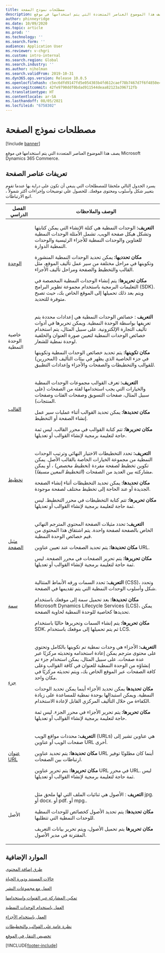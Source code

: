 ```yaml
---
title: مصطلحات نموذج الصفحة
description: يصف هذا الموضوع العناصر المتعددة التي يتم استخدامها في موقع Microsoft Dynamics 365 Commerce.
author: phinneyridge
ms.date: 10/09/2020
ms.topic: article
ms.prod: ''
ms.technology: ''
ms.search.form: ''
audience: Application User
ms.reviewer: v-chgri
ms.custom: intro-internal
ms.search.region: Global
ms.search.industry: ''
ms.author: niholman
ms.search.validFrom: 2019-10-31
ms.dyn365.ops.version: Release 10.0.5
ms.openlocfilehash: c5ec6dfd9147fd5e054303b4fd612caef78b7467d7f6f4850e46fcc9fb1346f2
ms.sourcegitcommit: 42fe9790ddf0bdad911544deaa82123a396712fb
ms.translationtype: HT
ms.contentlocale: ar-SA
ms.lasthandoff: 08/05/2021
ms.locfileid: "6758302"
---
```

# <a name="page-model-glossary"></a>مصطلحات نموذج الصفحة


[!include [banner](includes/banner.md)]

يصف هذا الموضوع العناصر المتعددة التي يتم استخدامها في موقع Microsoft Dynamics 365 Commerce.

## <a name="page-element-definitions"></a>تعريفات عناصر الصفحة

يسرد الجدول التالي ملخصًا للمصطلحات التي ينبغي أن تكون على دراية بها عندما تقوم بتغيير شكل وأسلوب ومحتوى موقعك. للحصول علي توضيحات وإجراءات أكثر شمولاً ، اتبع الارتباطات.

| الفصل الدراسي | الوصف والملاحظات |
|------|-----------------------|
| [الوحدة](work-with-modules.md) | <p>**التعريف:** الوحدات النمطية هي كتلة الإنشاء التي يمكن كتابتها وتشكل هيكل صفحة الويب. تشمل الأمثلة الوحدات النمطية للعناوين والوحدات النمطية للأجزاء الرئيسية والوحدات النمطية الدوارة.</p><p>**مكان تحدديها:** يمكن تحديد الوحدات النمطية المنشورة وتكوينها في مراحل مختلفة من سير عمل تأليف الموقع، مثل القالب والتخطيط والصفحة ومراحل تأليف الأجزاء.</p><p>**مكان تحريرها:** يتم إنشاء الوحدات النمطية المخصصة في التعليمات البرمجية باستخدام مجموعة تطوير البرامج (SDK). ويتم بعد ذلك تحميلها إلى الموقع الخاص بك، حيث تصبح متوفرة للتحديد.</p> |
| خاصية الوحدة النمطية | <p>**التعريف** : خصائص الوحدات النمطية هي إعدادات محددة يتم تعريفها بواسطة الوحدة النمطية. ويمكن تحريرها في أدوات تأليف التجارة الإلكترونية. على سبيل المثال، يتم استخدام خصائص الوحدات النمطية لتعيين صورة العنوان والخلفية لوحدة نمطية للشعار.</p><p>**مكان تكوينها:** يتم تحديد خصائص الوحدات النمطية وتكوينها في جزء الخاصية الذي يظهر في بيئات التأليف (المحررين) للقوالب والتخطيطات والصفحات والأجزاء وإعدادات التطبيق.</p> |
| [القالب](templates-layouts-overview.md) | <p>**التعريف:** تعرف القوالب مجموعات الوحدات النمطية والخيارات التي يجب استخدامها لفئة من الصفحات (على سبيل المثال، صفحات التسويق وصفحات الفئات وصفحات المنتجات).</p><p>**مكان تحديدها:** يمكن تحديد القوالب أثناء عمليات سير عمل إنشاء الصفحة أو التخطيط.</p><p>**مكان تحريرها:** تتم كتابة القوالب في محرر القالب. ليس ثمة حاجة لتعليمة برمجية لإنشاء القوالب أو تعديلها.</p> |
| [تخطيط](templates-layouts-overview.md) | <p>**التعريف:** تحدد التخطيطات الاختيار النهائي وترتيب الوحدات النمطية من مجموعة الخيارات الخاصة بالقالب الأصل. يمكن تكوين تخطيط لصفحة مفردة (*تخطيط مخصص*) ، أو يمكن مشاركته بين العديد من الصفحات (*التخطيط المعين مسبقا*).</p><p>**مكان تحديدها:** يمكن تحديد التخطيطات أثناء إنشاء الصفحة الجديدة أو عند الحاجة إلى تخطيط مختلف لصفحة موجودة.</p><p>**مكان تحريرها:** تتم كتابة التخطيطات في محرر التخطيط. ليس ثمة حاجة لتعليمة برمجية لإنشاء القوالب أو تعديلها.</p> |
| [مثيل الصفحة](modify-existing-page.md) | <p>**التعريف:** تحدد مثيلات الصفحة المحتوي المترجم النهائي الخاص بالصفحة لصفحة واحدة. يتم اشتقاق هذا المحتوى من قيم خصائص الوحدة النمطية.</p><p>**مكان تحديدها:** يتم تحديد الصفحات عند تعيين عناوين URL.</p><p>**مكان تحريرها:** يتم تحرير الصفحات في محرر الصفحة. ليس ثمة حاجة لتعليمة برمجية لإنشاء القوالب أو تعديلها.</p> |
| [سمة](select-site-theme.md) | <p>**التعريف:** تحدد السمات ورقه الأنماط المتتالية (CSS)، وتحدد شكل وأسلوب الوحدات النمطية التي يتم تقديمها في الصفحة.</p><p>**مكان تحديدها:** بعد تحميل سمة إلى موقعك باستخدام Microsoft Dynamics Lifecycle Services (LCS)، يمكن تحديدها كخاصية للوحدة النمطية لحاوية الصفحة.</p><p>**مكان تحريرها:** يتم إنشاء السمات وتحريرها حاليًا باستخدام SDK. ثم يتم تحميلها إلى موقعك باستخدام LCS.</p> |
| [جزء](work-with-fragments.md) | <p>**التعريف:** الأجزاء هي وحدات نمطية تم تكوينها بالكامل وتحتوي على محتوى مترجم يمكن إعادة استخدامه وتحديثه مركزيًا عبر عدة صفحات. على سبيل المثال، يمكن استخدام جزء تم إنشاؤه من الوحدة النمطية للعنوان في كافة القوالب وعلى كافة الصفحات عبر الموقع الخاص بك، ويتم تحديثه مركزيًا في مكان واحد.</p><p>**مكان تحديدها** يمكن تحديد الأجزاء أينما يمكن تحديد الوحدات النمطية. ويمكن استبدالها بوحدة نمطية للمساعدة على زيادة الكفاءة من خلال التأليف المركزي القابل لإعادة الاستخدام.</p><p>**مكان تحريرها:** يتم تحرير الأجزاء في محرر الجزء. ليس ثمة حاجة لتعليمة برمجية لإنشاء القوالب أو تعديلها.</p> |
| [عنوان URL](create-page-URL.md) | <p>**التعريف:** محددات مواقع الويب (URLs) هي عناوين تشير إلى صفحات الويب أو عناوين URL أخرى.</p><p>**مكان تحديدها:** يتم تحديد عناوين URL أينما كان مطلوبًا توفير ارتباطات بين الصفحات.</p><p>**مكان تحريرها:** يتم تحرير عناوين URL في محرر URL. ليس ثمة حاجة لتعليمة برمجية لإنشاء القوالب أو تعديلها.</p> |
| الأصل | <p>**التعريف** : الأصول هي ثنائيات الملف التي لها ملحق مثل jpg. أو docx. أو pdf. أو mpg..</p><p>**مكان تحديدها:** يتم تحديد الأصول كخصائص للوحدات النمطية للوحدات النمطية التي تتطلبها.</p><p>**مكان تحريرها** يتم تحميل الأصول، ويتم تحرير بيانات التعريف المقترنة في مدير الأصول.</p> |

## <a name="additional-resources"></a>الموارد الإضافية

[طرق إضافة المحتوى](add-manage-content.md)

[حالات المستند ودورة الحياة](document-states-overview.md)

[العمل مع مجموعات النشر](publish-groups.md)

[تمكين المشاركة عبر القنوات واستخدامها](cross-channel-sharing.md)

[العمل باستخدام الوحدات النمطية](work-with-modules.md)

[العمل باستخدام الأجزاء](work-with-fragments.md)

[نظرة عامة على القوالب والتخطيطات](templates-layouts-overview.md)

[تخصيص التنقل في الموقع](customize-site-navigation.md)


[!INCLUDE[footer-include](../includes/footer-banner.md)]